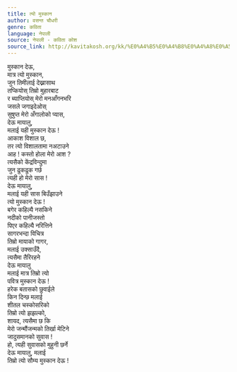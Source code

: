 ```yaml
---
title: त्यो मुस्कान
author: वसन्त चौधरी
genre: कविता
language: नेपाली
source: नेपाली - कविता कोश
source_link: http://kavitakosh.org/kk/%E0%A4%B5%E0%A4%B8%E0%A4%A8%E0%A5%8D%E0%A4%A4_%E0%A4%9A%E0%A5%8C%E0%A4%A7%E0%A4%B0%E0%A5%80
---
```


मुस्कान देऊ,  
मात्र त्यो मुस्कान,  
जुन तिमीलाई देख्नासाथ  
तप्कियोस् तिम्रो मुहारबाट  
र ब्याप्तियोस् मेरो मनआँगनभरि  
जसले जगाइदेओस्  
सुषुप्त मेरो अँगालोको प्यास,  
देऊ मायालु,  
मलाई यही मुस्कान देऊ !  
आकाश विशाल छ,  
तर त्यो विशालतामा नअटाउने  
आह ! कस्तो होला मेरो आश ?  
त्यसैको केंद्रविन्दुमा  
जुन ढुकढुक गर्छ  
त्यही हो मेरो सास !  
देऊ मायालु,  
मलाई यही सास बिउँझाउने  
त्यो मुस्कान देऊ !  
बगेर कहिल्यै नसकिने  
नदीको पानीजस्तो  
पिएर कहिल्यै नरित्तिने  
सागरभन्दा विचित्र  
तिम्रो मायाको गागर,  
मलाई उक्साउँदै,  
त्यसैमा तैरिरहने  
देऊ मायालु  
मलाई मात्र तिम्रो त्यो  
पवित्र मुस्कान देऊ !  
हरेक बतासको छुवाईले  
किन दिन्छ मलाई  
शीतल चस्कोसरिको  
तिम्रो त्यो झझल्को,  
शायद, त्यसैमा छ कि  
मेरो जन्मौंजन्मको तिर्खा मेटिने  
जादुसमानको सुवास !  
हो, त्यही सुवासको मुहुनी छर्ने  
देऊ मायालु, मलाई  
तिम्रो त्यो सौम्य मुस्कान देऊ !
